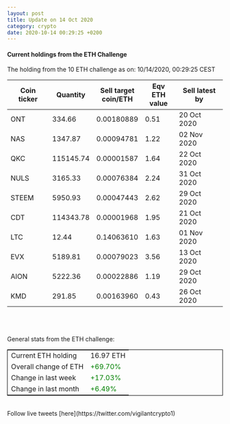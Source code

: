 ```yaml
---
layout: post
title: Update on 14 Oct 2020
category: crypto
date: 2020-10-14 00:29:25 +0200
---
```

<!-- Global site tag (gtag.js) - Google Analytics -->
<script async src="https://www.googletagmanager.com/gtag/js?id=UA-103831149-5"></script>
<script>
  window.dataLayer = window.dataLayer || [];
  function gtag(){dataLayer.push(arguments);}
  gtag('js', new Date());

  gtag('config', 'UA-103831149-5');
</script>


#### Current holdings from the ETH Challenge

The holding from the 10 ETH challenge as on: 10/14/2020, 00:29:25 CEST

|Coin ticker|Quantity|Sell target<br>coin/ETH|Eqv ETH<br>value|Sell latest by|
|-----------|--------|-----------|-----------|--------------|
ONT|334.66|  0.00180889|0.51|20 Oct 2020|
NAS|1347.87|  0.00094781|1.22|02 Nov 2020|
QKC|115145.74|  0.00001587|1.64|22 Oct 2020|
NULS|3165.33|  0.00076384|2.24|31 Oct 2020|
STEEM|5950.93|  0.00047443|2.62|29 Oct 2020|
CDT|114343.78|  0.00001968|1.95|21 Oct 2020|
LTC|12.44|  0.14063610|1.63|01 Nov 2020|
EVX|5189.81|  0.00079023|3.56|13 Oct 2020|
AION|5222.36|  0.00022886|1.19|29 Oct 2020|
KMD|291.85|  0.00163960|0.43|26 Oct 2020|

<br>
<br>
<br>
General stats from the ETH challenge:

<table style="border:1px solid black;margin-left:auto;margin-right:auto;">
	<tbody>
	<tr>
		<td>Current ETH holding</td>
		<td>     16.97 ETH</td>
	</tr>
	<tr>
		<td>Overall change of ETH</td>
		<td><font color="green">+69.70%</font></td>
	</tr>
	<tr>
		<td>Change in last week</td>
		<td><font color="green">+17.03%</font></td>
	</tr>
	<tr>
		<td>Change in last month</td>
		<td><font color="green">+6.49%</font></td>
	</tr>
	</tbody>
</table>

<br>
Follow live tweets [here](https://twitter.com/vigilantcrypto1)
<br>
<br>